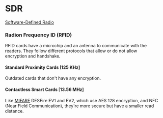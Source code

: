 # SDR
[Software-Defined Radio](https://en.wikipedia.org/wiki/Software-defined_radio)

### Radion Frequency ID (RFID)
RFID cards have a microchip and an antenna to communicate with the readers. They follow different protocols that allow or do not allow encryption and handshake.

#### Standard Proximity Cards [125 KHz]
Outdated cards that don't have any encryption.

#### Contactless Smart Cards [13.56 MHz]
Like [MIFARE](https://en.wikipedia.org/wiki/MIFARE) DESFire EV1 and EV2, which use AES 128 encryption, and NFC (Near Field Communication), they're more secure but have a smaller read distance.

